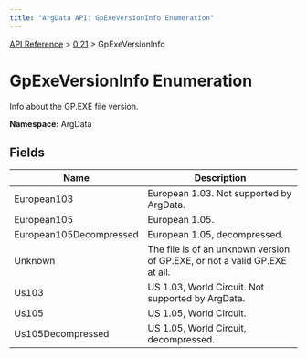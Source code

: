 ```yaml
---
title: "ArgData API: GpExeVersionInfo Enumeration"
---
```


[API Reference](/argdata/api/) &gt; [0.21](/argdata/api/0.21/) &gt; GpExeVersionInfo

# GpExeVersionInfo Enumeration

Info about the GP.EXE file version.

**Namespace:** ArgData

## Fields

<table class="table table-bordered table-striped ">
<thead>
  <tr>
    <th>Name</th>
    <th>Description</th>
  </tr>
</thead>
<tbody>
  <tr>
    <td>European103</td>
    <td>European 1.03. Not supported by ArgData.</td>
  </tr>
  <tr>
    <td>European105</td>
    <td>European 1.05.</td>
  </tr>
  <tr>
    <td>European105Decompressed</td>
    <td>European 1.05, decompressed.</td>
  </tr>
  <tr>
    <td>Unknown</td>
    <td>The file is of an unknown version of GP.EXE, or not a valid GP.EXE at all.</td>
  </tr>
  <tr>
    <td>Us103</td>
    <td>US 1.03, World Circuit. Not supported by ArgData.</td>
  </tr>
  <tr>
    <td>Us105</td>
    <td>US 1.05, World Circuit.</td>
  </tr>
  <tr>
    <td>Us105Decompressed</td>
    <td>US 1.05, World Circuit, decompressed.</td>
  </tr>
</tbody>
</table>



